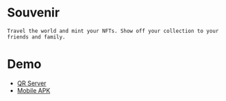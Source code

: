 # Souvenir

    Travel the world and mint your NFTs. Show off your collection to your friends and family.

# Demo 
- [QR Server](https://souvenir-server.vercel.app/)
- [Mobile APK](https://github.com/StrawHatXYZ/souvenir/tree/main/sample)
